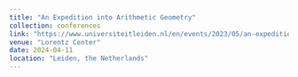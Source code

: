 ```yaml
---
title: "An Expedition into Arithmetic Geometry"
collection: conferences
link: "https://www.universiteitleiden.nl/en/events/2023/05/an-expedition-into-arithmetic-geometry"
venue: "Lorentz Center"
date: 2024-04-11
location: "Leiden, the Netherlands"
---
```

